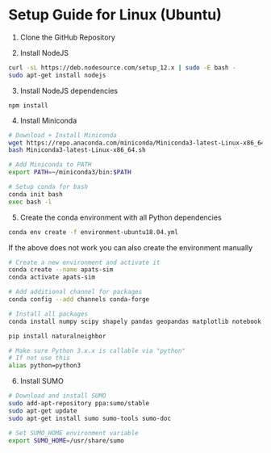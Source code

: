 # Setup Guide for Linux (Ubuntu)

1. Clone the GitHub Repository

2. Install NodeJS

```bash
curl -sL https://deb.nodesource.com/setup_12.x | sudo -E bash -
sudo apt-get install nodejs
```

3. Install NodeJS dependencies

```
npm install
```

4. Install Miniconda

```bash
# Download + Install Miniconda
wget https://repo.anaconda.com/miniconda/Miniconda3-latest-Linux-x86_64.sh
bash Miniconda3-latest-Linux-x86_64.sh

# Add Miniconda to PATH
export PATH=~/miniconda3/bin:$PATH

# Setup conda for bash
conda init bash
exec bash -l
```

5. Create the conda environment with all Python dependencies

```bash
conda env create -f environment-ubuntu18.04.yml
```

If the above does not work you can also create the environment manually

```bash
# Create a new environment and activate it
conda create --name apats-sim
conda activate apats-sim

# Add additional channel for packages
conda config --add channels conda-forge

# Install all packages
conda install numpy scipy shapely pandas geopandas matplotlib notebook scikit-learn scikit-image metpy pykrige zope.event lxml

pip install naturalneighbor

# Make sure Python 3.x.x is callable via "python"
# If not use this
alias python=python3
```

6. Install SUMO

```bash
# Download and install SUMO
sudo add-apt-repository ppa:sumo/stable
sudo apt-get update
sudo apt-get install sumo sumo-tools sumo-doc

# Set SUMO_HOME environment variable
export SUMO_HOME=/usr/share/sumo
```